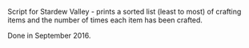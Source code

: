 Script for Stardew Valley - prints a sorted list (least to most) of crafting items and the number of times each item has been crafted.

Done in September 2016.

